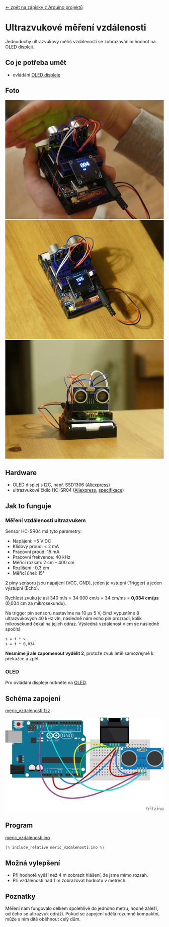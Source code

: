 [← zpět na zápisky z Arduino projektů](../index.md)

# Ultrazvukové měření vzdálenosti
Jednoduchý ultrazvukový měřič vzdálenosti se zobrazováním hodnot na OLED displeji.

## Co je potřeba umět
* ovládání [OLED displeje](../oled/oled.md)

## Foto
![](P1120530.JPG)
![](P1120533.JPG)
![](P1120534.JPG)

## Hardware
* OLED displej s&nbsp;I2C, např. SSD1306 ([Aliexpress](https://www.aliexpress.com/wholesale?catId=0&initiative_id=SB_20170322115850&SearchText=OLED+0.96))
* ultrazvukové čidlo HC-SR04 ([Aliexpress](https://www.aliexpress.com/wholesale?catId=0&initiative_id=SB_20170322115709&SearchText=hc-sr04), [specifikace](HCSR04.pdf))

## Jak to funguje
### Měření vzdálenosti ultrazvukem
Sensor HC-SR04 má tyto parametry:
* Napájení: +5&nbsp;V&nbsp;DC
* Klidový proud: < 2&nbsp;mA
* Pracovní proud: 15&nbsp;mA
* Pracovní frekvence: 40&nbsp;kHz
* Měřící rozsah: 2&nbsp;cm – 400&nbsp;cm
* Rozlišení : 0,3&nbsp;cm
* Měřící úhel: 15°

2 piny sensoru jsou napájení (VCC, GND), jeden je vstupní (Trigger) a jeden výstupní (Echo). 

Rychlost zvuku je asi 340&nbsp;m/s = 34&nbsp;000&nbsp;cm/s = 34&nbsp;cm/ms = **0,034&nbsp;cm/µs**  (0,034&nbsp;cm za mikrosekundu). 

Na trigger pin sensoru nastavíme na 10&nbsp;µs 5&nbsp;V, čímž vypustíme 8 ultrazvukových 40&nbsp;kHz vln, následně nám echo pin prozradí, kolik mikrosekund čekal na jejich odraz. Výsledná vzdálenost v cm se následně spočítá
```
s = t * v
s = t * 0,034
```
**Nesmíme ji ale zapomenout vydělit 2**, protože zvuk letěl samozřejmě k překážce a zpět.

### OLED
Pro ovládání displeje mrkněte na [OLED](../oled/oled.md).

## Schéma zapojení
[meric_vzdalenosti.fzz](meric_vzdalenosti.fzz)

[![meric_vzdalenosti](meric_vzdalenosti_bb.png)](meric_vzdalenosti_bb.png)

## Program
[meric_vzdalenosti.ino](meric_vzdalenosti.ino)
``` c++
{% include_relative meric_vzdalenosti.ino %}
```
## Možná vylepšení
* Při hodnotě vyšší než 4&nbsp;m zobrazit hlášení, že jsme mimo rozsah.
* Při vzdálenosti nad 1&nbsp;m zobrazovat hodnotu v metrech.

## Poznatky
Měření nám fungovalo celkem spolehlivě do jednoho metru, hodně záleží, od čeho se ultrazvuk odráží. Pokud se zapojení udělá rozumně kompaktní, může s ním dítě oběhnout celý dům.

